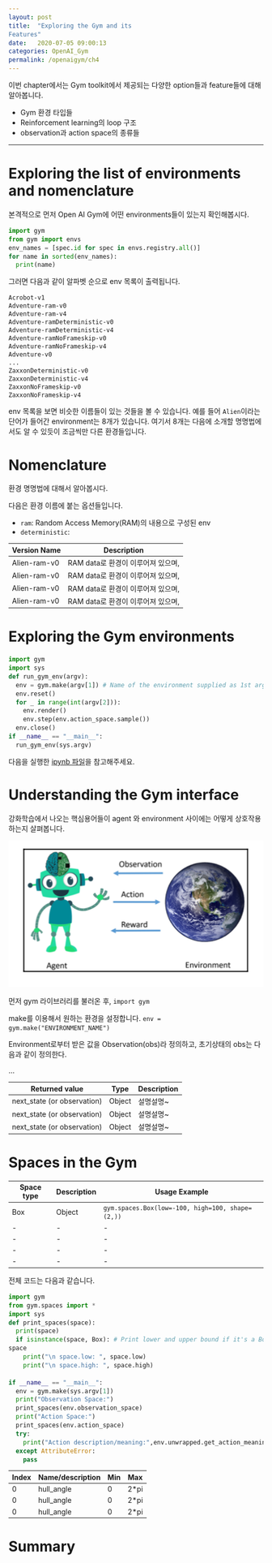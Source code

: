 ```yaml
---
layout: post
title:  "Exploring the Gym and its
Features"
date:   2020-07-05 09:00:13
categories: OpenAI_Gym
permalink: /openaigym/ch4
---
```

이번 chapter에서는 Gym toolkit에서 제공되는 다양한 option들과 feature들에 대해 알아봅니다.
* Gym 환경 타입들
* Reinforcement learning의 loop 구조
* observation과 action space의 종류들
<!--more-->
---

# Exploring the list of environments and nomenclature
본격적으로 먼저 Open AI Gym에 어떤 environments들이 있는지 확인해봅시다.

```python
import gym
from gym import envs
env_names = [spec.id for spec in envs.registry.all()]
for name in sorted(env_names):
  print(name)
```

그러면 다음과 같이 알파벳 순으로 env 목록이 출력됩니다.
```
Acrobot-v1
Adventure-ram-v0
Adventure-ram-v4
Adventure-ramDeterministic-v0
Adventure-ramDeterministic-v4
Adventure-ramNoFrameskip-v0
Adventure-ramNoFrameskip-v4
Adventure-v0
...
ZaxxonDeterministic-v0
ZaxxonDeterministic-v4
ZaxxonNoFrameskip-v0
ZaxxonNoFrameskip-v4
```

env 목록을 보면 비슷한 이름들이 있는 것들을 볼 수 있습니다. 예를 들어 `Alien`이라는 단어가 들어간 environment는 8개가 있습니다. 여기서 8개는 다음에 소개할 명명법에서도 알 수 있듯이 조금씩만 다른 환경들입니다.

# Nomenclature
환경 명명법에 대해서 알아봅시다.

다음은 환경 이름에 붙는 옵션들입니다.

* `ram`: Random Access Memory(RAM)의 내용으로 구성된 env
* `deterministic`:


|Version Name|Description|
|-|-|
|Alien-ram-v0|RAM data로 환경이 이루어져 있으며, |
|Alien-ram-v0|RAM data로 환경이 이루어져 있으며, |
|Alien-ram-v0|RAM data로 환경이 이루어져 있으며, |
|Alien-ram-v0|RAM data로 환경이 이루어져 있으며, |


# Exploring the Gym environments


```python
import gym
import sys
def run_gym_env(argv):
  env = gym.make(argv[1]) # Name of the environment supplied as 1st argument
  env.reset()
  for _ in range(int(argv[2])):
    env.render()
    env.step(env.action_space.sample())
  env.close()
if __name__ == "__main__":
  run_gym_env(sys.argv)
```

다음을 실행한 [ipynb 파일](https://github.com/BNM2h/OpenAIGym_tutorial/blob/master/ch4/ch4_curieuxjy.ipynb)을 참고해주세요.



# Understanding the Gym interface

강화학습에서 나오는 핵심용어들이 agent 와 environment 사이에는 어떻게 상호작용 하는지 살펴봅니다.

![image](../assets/gym_ch4/image2.png)

먼저 gym 라이브러리를 불러온 후, `import gym`

make를 이용해서 원하는 환경을 설정합니다.
`env = gym.make("ENVIRONMENT_NAME")`

Environment로부터 받은 값을 Observation(obs)라 정의하고, 초기상태의 obs는 다음과 같이 정의한다.



...

|Returned value|Type|Description|
|-|-|-|
|next_state (or observation)|Object|설명설명~|
|next_state (or observation)|Object|설명설명~|
|next_state (or observation)|Object|설명설명~|

# Spaces in the Gym

|Space type|Description|Usage Example|
|-|-|-|
|Box|Object|`gym.spaces.Box(low=-100, high=100, shape=(2,))`|
|-|-|-|
|-|-|-|
|-|-|-|
|-|-|-|

전체 코드는 다음과 같습니다.

```python
import gym
from gym.spaces import *
import sys
def print_spaces(space):
  print(space)
  if isinstance(space, Box): # Print lower and upper bound if it's a Box
space
    print("\n space.low: ", space.low)
    print("\n space.high: ", space.high)

if __name__ == "__main__":
  env = gym.make(sys.argv[1])
  print("Observation Space:")
  print_spaces(env.observation_space)
  print("Action Space:")
  print_spaces(env.action_space)
  try:
    print("Action description/meaning:",env.unwrapped.get_action_meanings())
  except AttributeError:
    pass
```

|Index|Name/description|Min|Max|
|-|-|-|-|
|0|hull_angle|0|2*pi|
|0|hull_angle|0|2*pi|
|0|hull_angle|0|2*pi|

# Summary

